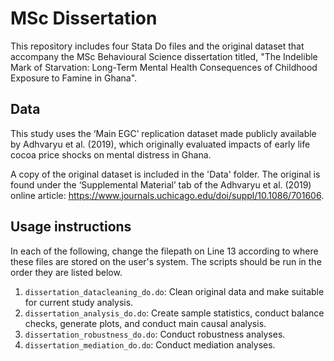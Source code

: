 # MSc Dissertation

This repository includes four Stata Do files and the original dataset that accompany the MSc Behavioural Science dissertation titled, "The Indelible Mark of Starvation: Long-Term Mental Health Consequences of Childhood Exposure to Famine in Ghana".

## Data

This study uses the ‘Main EGC’ replication dataset made publicly available by Adhvaryu et al. (2019), which originally evaluated impacts of early life cocoa price shocks on mental distress in Ghana.

A copy of the original dataset is included in the 'Data' folder. The original is found under the ‘Supplemental Material’ tab of the Adhvaryu et al. (2019) online article: https://www.journals.uchicago.edu/doi/suppl/10.1086/701606.

## Usage instructions

In each of the following, change the filepath on Line 13 according to where these files are stored on the user's system. The scripts should be run in the order they are listed below.
1. `dissertation_datacleaning_do.do`: Clean original data and make suitable for current study analysis.
2. `dissertation_analysis_do.do`: Create sample statistics, conduct balance checks, generate plots, and conduct main causal analysis.
3. `dissertation_robustness_do.do`: Conduct robustness analyses.
4. `dissertation_mediation_do.do`: Conduct mediation analyses.
